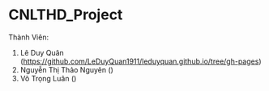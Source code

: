 # CNLTHD_Project
Thành Viên:
1. Lê Duy Quân (https://github.com/LeDuyQuan1911/leduyquan.github.io/tree/gh-pages)
2. Nguyễn Thị Thảo Nguyên ()
3. Võ Trọng Luân ()

